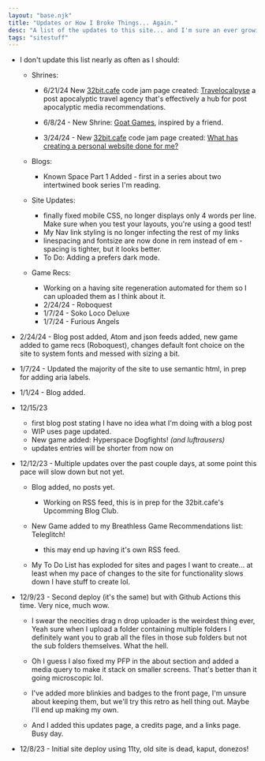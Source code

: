 ```yaml
---
layout: "base.njk"
title: "Updates or How I Broke Things... Again."
desc: "A list of the updates to this site... and I'm sure an ever growing list of me breaking everything."
tags: "sitestuff"
---
```

- I don't update this list nearly as often as I should: 

    - Shrines:

        - 6/21/24 New [32bit.cafe](https://32bit.cafe/) code jam page created: [Travelocalpyse](/travelocalypse/) a post apocalyptic travel agency that's effectively a hub for post apocalyptic media recommendations.

        - 6/8/24 - New Shrine: [Goat Games](/shrines/goatgames/), inspired by a friend.

        - 3/24/24 - New [32bit.cafe](https://32bit.cafe/) code jam page created: [What has creating a personal website done for me?](/shrines/website/)

    - Blogs:

        - Known Space Part 1 Added - first in a series about two intertwined book series I'm reading.

    - Site Updates:
        - finally fixed mobile CSS, no longer displays only 4 words per line. Make sure when you test your layouts, you're using a good test!
        - My Nav link styling is no longer infecting the rest of my links
        - linespacing and fontsize are now done in rem instead of em - spacing is tighter, but it looks better.
        - To Do: Adding a prefers dark mode.

    - Game Recs:
        - Working on a having site regeneration automated for them so I can uploaded them as I think about it.
        - 2/24/24 - Roboquest
        - 1/7/24 - Soko Loco Deluxe
        - 1/7/24 - Furious Angels

- 2/24/24 - Blog post added, Atom and json feeds added, new game added to game recs (Roboquest), changes default font choice on the site to system fonts and messed with sizing a bit.
- 1/7/24 - Updated the majority of the site to use semantic html, in prep for adding aria labels.
- 1/1/24 - Blog added.
- 12/15/23
    - first blog post stating I have no idea what I'm doing with a blog post
    - WIP uses page updated.
    - New game added: Hyperspace Dogfights! *(and luftrausers)*
    - updates entries will be shorter from now on

- 12/12/23 - Multiple updates over the past couple days, at some point this pace will slow down but not yet.

    - Blog added, no posts yet.

        - Working on RSS feed, this is in prep for the 32bit.cafe's Upcomming Blog Club.
    
    - New Game added to my Breathless Game Recommendations list: Teleglitch!

        - this may end up having it's own RSS feed.

    - My To Do List has exploded for sites and pages I want to create... at least when my pace of changes to the site for functionality slows down I have stuff to create lol.

- 12/9/23 - Second deploy (it's the same) but with Github Actions this time. Very nice, much wow.

    - I swear the neocities drag n drop uploader is the weirdest thing ever, Yeah sure when I upload a folder containing multiple folders I definitely want you to grab all the files in those sub folders but not the sub folders themselves. What the hell.

    - Oh I guess I also fixed my PFP in the about section and added a media query to make it stack on smaller screens. That's better than it going microscopic lol.

    - I've added more blinkies and badges to the front page, I'm unsure about keeping them, but we'll try this retro as hell thing out. Maybe I'll end up making my own.

    - And I added this updates page, a credits page, and a links page. Busy day.

- 12/8/23 - Initial site deploy using 11ty, old site is dead, kaput, donezos!